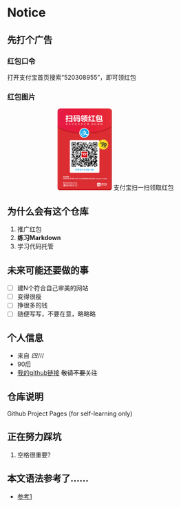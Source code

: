 # Notice
## 先打个广告
### 红包口令
打开支付宝首页搜索“520308955”，即可领红包
### 红包图片
<center>
<img src="red.jpg" width ="25%" />
支付宝扫一扫领取红包
</center>

## 为什么会有这个仓库
1. 推广红包
2. **练习Markdown**
3. 学习代码托管
## 未来可能还要做的事
- [ ] 建N个符合自己审美的网站
- [ ] 变得很瘦
- [ ] 挣很多的钱
- [ ] 随便写写，不要在意，略略略
## 个人信息
* 来自 _四川_ 
* 90后
* [我的github链接](https://github.com/tianwei1992)  ~~敬请不要关注~~
## 仓库说明
Github Project Pages (for self-learning only)
## 正在努力踩坑
1. 空格很重要?
## 本文语法参考了……
* [参考1](https://www.jianshu.com/p/7b1ab512fb36)

